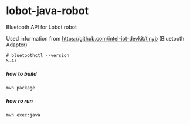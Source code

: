# lobot-java-robot
Bluetooth API for Lobot robot  

Used information from https://github.com/intel-iot-devkit/tinyb (Bluetooth Adapter)

```
# bluetoothctl --version
5.47
```

##### how to build
```
mvn package
```


##### how ro run
```
mvn exec:java
```
